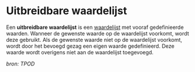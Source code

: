 # Uitbreidbare waardelijst

Een **uitbreidbare waardelijst** is een [waardelijst](#begrip-waardelijst) met vooraf gedefinieerde waarden. 
Wanneer de gewenste waarde op de waardelijst voorkomt, wordt deze gebruikt. Als de gewenste waarde niet op de
waardelijst voorkomt, wordt door het bevoegd gezag een eigen waarde gedefinieerd. Deze waarde wordt overigens
niet aan de waardelijst toegevoegd.

*bron: TPOD*
